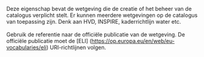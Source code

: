 Deze eigenschap bevat de wetgeving die de creatie of het beheer van de catalogus verplicht stelt.
Er kunnen meerdere wetgevingen op de catalogus van toepassing zijn. Denk aan HVD, INSPIRE, kaderrichtlijn water etc.
<br/>
<br/>
Gebruik de referentie naar de officiële publicatie van de wetgeving. De officiële publicatie moet de [ELI] (https://op.europa.eu/en/web/eu-vocabularies/eli) URI-richtlijnen volgen. 
